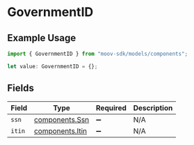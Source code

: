 # GovernmentID

## Example Usage

```typescript
import { GovernmentID } from "moov-sdk/models/components";

let value: GovernmentID = {};
```

## Fields

| Field                                              | Type                                               | Required                                           | Description                                        |
| -------------------------------------------------- | -------------------------------------------------- | -------------------------------------------------- | -------------------------------------------------- |
| `ssn`                                              | [components.Ssn](../../models/components/ssn.md)   | :heavy_minus_sign:                                 | N/A                                                |
| `itin`                                             | [components.Itin](../../models/components/itin.md) | :heavy_minus_sign:                                 | N/A                                                |